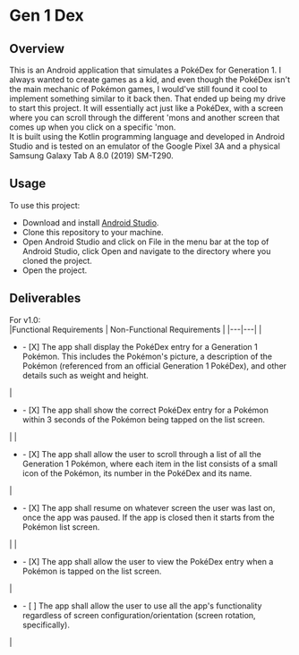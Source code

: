 # Gen 1 Dex
## Overview
This is an Android application that simulates a PokéDex for Generation 1. I always wanted to create games as a kid, and even though the PokéDex isn't the main mechanic of Pokémon games, I would've still found it cool to implement something similar to it back then. That ended up being my drive to start this project. It will essentially act just like a PokéDex, with a screen where you can scroll through the different 'mons and another screen that comes up when you click on a specific 'mon.  
It is built using the Kotlin programming language and developed in Android Studio and is tested on an emulator of the Google Pixel 3A and a physical Samsung Galaxy Tab A 8.0 (2019) SM-T290.

## Usage
To use this project:
- Download and install [Android Studio](https://developer.android.com/studio).
- Clone this repository to your machine.
- Open Android Studio and click on File in the menu bar at the top of Android Studio, click Open and navigate to the directory where you cloned the project.
- Open the project.

## Deliverables
For v1.0:  
|Functional Requirements | Non-Functional Requirements |
|---|---|
| <ul><li>- [X] The app shall display the PokéDex entry for a Generation 1 Pokémon. This includes the Pokémon's picture, a description of the Pokémon (referenced from an official Generation 1 PokéDex), and other details such as weight and height.</ul></li> | <ul><li>- [X] The app shall show the correct PokéDex entry for a Pokémon within 3 seconds of the Pokémon being tapped on the list screen.</ul></li> |
| <ul><li>- [X] The app shall allow the user to scroll through a list of all the Generation 1 Pokémon, where each item in the list consists of a small icon of the Pokémon, its number in the PokéDex and its name.</ul></li> | <ul><li>- [X] The app shall resume on whatever screen the user was last on, once the app was paused. If the app is closed then it starts from the Pokémon list screen.</ul></li> |
| <ul><li>- [X] The app shall allow the user to view the PokéDex entry when a Pokémon is tapped on the list screen.</ul></li> | <ul><li>- [ ] The app shall allow the user to use all the app's functionality regardless of screen configuration/orientation (screen rotation, specifically).</ul></li> |